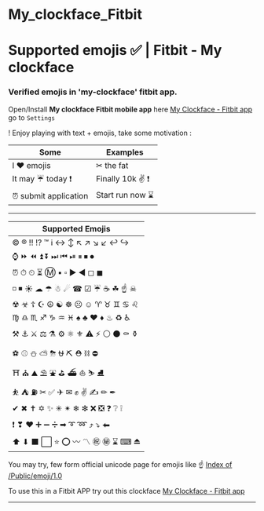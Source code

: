 # My_clockface_Fitbit

# Supported emojis ✅ | Fitbit - My clockface

### Verified emojis in 'my-clockface' fitbit app.

Open/Install **My clockface Fitbit mobile app** here [My Clockface - Fitbit app] go to `Settings`

! Enjoy playing with text + emojis, take some motivation : 

|**Some**   | **Examples**  |
|-----------|-----------|
|I ♥ emojis| ✂ the fat| |
|It may ☔ today ❗ | Finally 10k ✌ ❗ |
|⏰ submit application| Start run now ⌛ |

---

|**Supported Emojis**|
|----------|
| © ® ‼ ⁉ ™ ℹ ↔ ↕ ↖ ↗ ↘ ↙ ↩ ↪ |
|⌚ ⏩ ⏪ ⏫ ⏬ ⏭ ⏮ ⏯ ⏸ ⏹ ⏺ |
|⏰ ⏱ ⏲ ⏳ Ⓜ ▪ ▫ ▶ ◀ ◻ ◼ |
|◽ ◾ ☀ ☁ ☂ ☃ ☄ ☎ ☑ ☔ ☕ ☘ ☝ ☠ |
|☢ ☣ ☦ ☪ ☮ ☯ ☸ ☹ ☺ ♈ ♉ ♊ ♋ ♌ |
|♍ ♎ ♏ ♐ ♑ ♒ ♓ ♠ ♣ ♥ ♦ ♨ ♻ ♿ |
|⚒ ⚓ ⚔ ⚖ ⚗ ⚙ ⚛ ⚜ ⚠ ⚡ ⚪ ⚫ ⚰ ⚱ |
|⚽ ⚾ ⛄ ⛅ ⛈ ⛎ ⛏ ⛑ ⛓ ⛔ |
|⛩ ⛪ ⛰ ⛱ ⛲ ⛳ ⛴ ⛵ ⛷ ⛸ |
|⛹ ⛺ ⛽ ✂ ✅ ✈ ✉ ✊ ✌ ✍ ✏ ✒ |
|✔ ✖ ✝ ✡ ✨ ✳ ✴ ❄ ❇ ❌ ❎ ❓ ❔ ❕ |
|❗ ❣ ❤ ➕ ➖ ➗ ➡ ➰ ➿ ⤴ ⤵ ⬅ |
|⬆ ⬇ ⬛ ⬜ ⭐ ⭕ 〰 〽 ㊗ ㊙ ⌛ ⌨ ⏏ |


You may try, few form official unicode page for emojis like ☝ [Index of /Public/emoji/1.0]

To use this in a Fitbit APP try out this clockface [My Clockface - Fitbit app]

---
[//]: <> (This is a Comment)
[Index of /Public/emoji/1.0]: <https://unicode.org/Public/emoji/1.0/emoji-data.txt>
[My Clockface - Fitbit app]: <https://gallery.fitbit.com/details/7ae46fe7-8df9-444f-a440-777ded15eef3>
